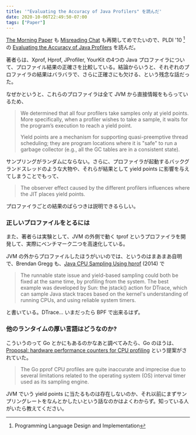 ```yaml
---
title: '"Evaluating the Accuracy of Java Profilers" を読んだ'
date: 2020-10-06T22:49:50-07:00
tags: ["Paper"]
---
```

[The Morning Paper](https://blog.acolyer.org/) も [Misreading Chat](https://misreading.chat/) も再開してめでたいので、PLDI '10 [^1] の [Evaluating the Accuracy of Java Profilers](https://plv.colorado.edu/papers/mytkowicz-pldi10.pdf) を読んだ。

著者らは、Xprof, Hprof, JProfiler, YourKit の4つの Java プロファイラについて、プロファイル結果の正確さを比較している。結論からいうと、それぞれのプロファイラの結果はバラバラで、さらに正確さにも欠ける、という残念な話だった。

なぜかというと、これらのプロファイラは全て JVM から直接情報をもらっているため、

> We determined that all four profilers take samples only at yield points. More specifically, when a profiler wishes to take a sample, it waits for the program’s execution to reach a yield point.
>
> Yield points are a mechanism for supporting quasi-preemptive thread scheduling; they are program locations where it is "safe" to run a garbage collector (e.g., all the GC tables are in a consistent state). 

サンプリングがランダムにならない。さらに、プロファイラが起動するバックグランドスレッドのような大物や、それらが結果として yield points に影響を与えてしまうことでもって、

> The observer effect caused by the different profilers influences where the JIT places yield points.

プロファイラごとの結果のばらつきは説明できるらしい。

### 正しいプロファイルをとるには

また、著者らは実験として、JVM の外側で動く tprof というプロファイラを開発して、実際にベンチマーク二つを高速化している。

JVM の外からプロファイルしたほうがいいのでは、というのはまあまあ自明で、Brendan Gregg も、[Java CPU Sampling Using hprof](http://www.brendangregg.com/blog/2014-06-09/java-cpu-sampling-using-hprof.html) (2014) で

> The runnable state issue and yield-based sampling could both be fixed at the same time, by profiling from the system. The best example was developed by Sun: the jstack() action for DTrace, which can sample Java stack traces based on the kernel's understanding of running CPUs, and using reliable system timers.

と書いている。DTrace... いまだったら BPF で出来るはず。

### 他のランタイムの厚い言語はどうなのか?

こういうのって Go とかにもあるのかなあと調べてみたら、Go のほうは、[Proposal: hardware performance counters for CPU profiling](https://go.googlesource.com/proposal/+/refs/changes/08/219508/2/design/36821-perf-counter-pprof.md) という提案がされていた。

> The Go pprof CPU profiles are quite inaccurate and imprecise due to several limitations related to the operating system (OS) interval timer used as its sampling engine.

JVM でいう yield points に当たるものは存在しないのか、それ以前にまずサンプリングレートをなんとかしたいという話なのかはよくわからず。知っている人がいたら教えてください。

[^1]: Programming Language Design and Implementation